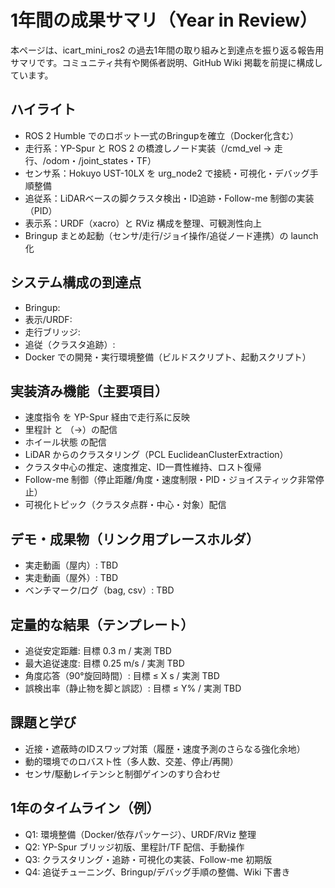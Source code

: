 # 1年間の成果サマリ（Year in Review）

本ページは、icart_mini_ros2 の過去1年間の取り組みと到達点を振り返る報告用サマリです。コミュニティ共有や関係者説明、GitHub Wiki 掲載を前提に構成しています。

## ハイライト
- ROS 2 Humble でのロボット一式のBringupを確立（Docker化含む）
- 走行系：YP-Spur と ROS 2 の橋渡しノード実装（/cmd_vel → 走行、/odom・/joint_states・TF）
- センサ系：Hokuyo UST-10LX を urg_node2 で接続・可視化・デバッグ手順整備
- 追従系：LiDARベースの脚クラスタ検出・ID追跡・Follow-me 制御の実装（PID）
- 表示系：URDF（xacro）と RViz 構成を整理、可観測性向上
- Bringup まとめ起動（センサ/走行/ジョイ操作/追従ノード連携）の launch 化

## システム構成の到達点
- Bringup: 
- 表示/URDF: 
- 走行ブリッジ: 
- 追従（クラスタ追跡）: 
- Docker での開発・実行環境整備（ビルドスクリプト、起動スクリプト）

## 実装済み機能（主要項目）
- 速度指令  を YP-Spur 経由で走行系に反映
- 里程計  と （→）の配信
- ホイール状態  の配信
- LiDAR  からのクラスタリング（PCL EuclideanClusterExtraction）
- クラスタ中心の推定、速度推定、ID一貫性維持、ロスト復帰
- Follow-me 制御（停止距離/角度・速度制限・PID・ジョイスティック非常停止）
- 可視化トピック（クラスタ点群・中心・対象）配信

## デモ・成果物（リンク用プレースホルダ）
- 実走動画（屋内）: TBD
- 実走動画（屋外）: TBD
- ベンチマーク/ログ（bag, csv）: TBD

## 定量的な結果（テンプレート）
- 追従安定距離: 目標 0.3 m / 実測 TBD
- 最大追従速度: 目標 0.25 m/s / 実測 TBD
- 角度応答（90°旋回時間）: 目標 ≤ X s / 実測 TBD
- 誤検出率（静止物を脚と誤認）: 目標 ≤ Y% / 実測 TBD

## 課題と学び
- 近接・遮蔽時のIDスワップ対策（履歴・速度予測のさらなる強化余地）
- 動的環境でのロバスト性（多人数、交差、停止/再開）
- センサ/駆動レイテンシと制御ゲインのすり合わせ

## 1年のタイムライン（例）
- Q1: 環境整備（Docker/依存パッケージ）、URDF/RViz 整理
- Q2: YP-Spur ブリッジ初版、里程計/TF 配信、手動操作
- Q3: クラスタリング・追跡・可視化の実装、Follow-me 初期版
- Q4: 追従チューニング、Bringup/デバッグ手順の整備、Wiki 下書き

